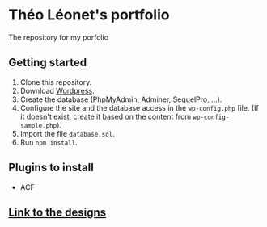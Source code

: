 # Théo Léonet's portfolio

The repository for my porfolio

## Getting started

1. Clone this repository.
2. Download [Wordpress](https://wordpress.org/).
3. Create the database (PhpMyAdmin, Adminer, SequelPro, ...).
4. Configure the site and the database access in the `wp-config.php` file. (If it doesn't exist, create it based on the
   content from `wp-config-sample.php`).
5. Import the file `database.sql`.
6. Run `npm install`.

## Plugins to install

* ACF

## [Link to the designs](https://xd.adobe.com/view/86894825-9ee6-40e0-9ca9-f532765ca1d2-d3da/grid)
